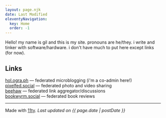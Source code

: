 ```yaml
---
layout: page.njk
date: Last Modified
eleventyNavigation:
  key: Home
  order: -1
---
```


Hello! my name is gil and this is my site. pronouns are he/they. i write and tinker with software/hardware. i don't have much to put here except links (for now).

## Links

[hol.ogra.ph](https://hol.ogra.ph/@gil) &mdash; federated microblogging (i'm a co-admin here!)  
[pixelfed.social](https://pixelfed.social/kalanggam) &mdash; federated photo and video sharing  
[beehaw](https://beehaw.org/u/kalanggam) &mdash; federated link aggregator/discussions  
[bookwyrm.social](https://bookwyrm.social/user/kalanggam) &mdash; federated book reviews

---

Made with [11ty](https://www.11ty.dev/). _Last updated on {{ page.date | postDate }}_

